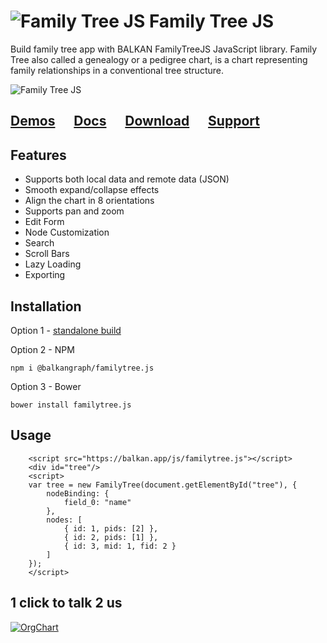 # ![Family Tree JS](https://balkangraph.com/content/img/icon-FamilyTreeJS.png) Family Tree JS 
Build family tree app with BALKAN FamilyTreeJS JavaScript library. Family Tree also called a genealogy or a pedigree chart, is a chart representing family relationships in a conventional tree structure.

![Family Tree JS](https://balkan.app/Content/Img/ft.png)


## [Demos](https://balkan.app/FamilyTreeJS/Demos/BasicUsage)  &nbsp;&nbsp;&nbsp;&nbsp;  [Docs](https://balkan.app/FamilyTreeJS/Docs/GettingStarted)  &nbsp;&nbsp;&nbsp;&nbsp;  [Download](https://balkan.app/FamilyTreeJS/Download) &nbsp;&nbsp;&nbsp;&nbsp;  [Support](https://balkan.app/FamilyTreeJS/Support)

## Features
- Supports both local data and remote data (JSON)
- Smooth expand/collapse effects
- Align the chart in 8 orientations
- Supports pan and zoom
- Edit Form
- Node Customization
- Search
- Scroll Bars
- Lazy Loading
- Exporting

## Installation
Option 1 - [standalone build](https://balkan.app/FamilyTreeJS/Docs/GettingStarted)

Option 2 - NPM
```
npm i @balkangraph/familytree.js
```

Option 3 - Bower
```
bower install familytree.js
```


## Usage
```
    <script src="https://balkan.app/js/familytree.js"></script> 
    <div id="tree"/>
    <script>
    var tree = new FamilyTree(document.getElementById("tree"), {
        nodeBinding: {
            field_0: "name"
        },
        nodes: [
            { id: 1, pids: [2] },
            { id: 2, pids: [1] },
            { id: 3, mid: 1, fid: 2 }
        ]
    });
    </script>
```

## 1 click to talk 2 us

[![OrgChart](https://balkangraph.com/content/img/phone-icon4.png)](https://webcall.me/BALKANGraph)
